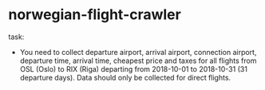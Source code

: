 # norwegian-flight-crawler

task:
- You need to collect departure airport, arrival airport, connection airport, departure time, arrival time, cheapest price and taxes for all flights from OSL (Oslo) to RIX (Riga) departing from 2018-10-01 to 2018-10-31 (31 departure days). Data should only be collected for direct flights.
